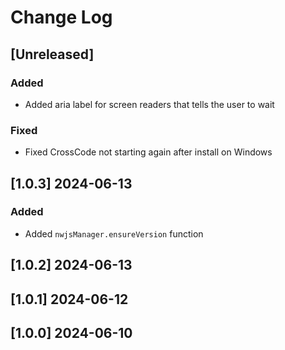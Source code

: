 <!-- markdownlint-disable MD013 MD024 -->

# Change Log

## [Unreleased]

### Added

- Added aria label for screen readers that tells the user to wait

### Fixed

- Fixed CrossCode not starting again after install on Windows

## [1.0.3] 2024-06-13

### Added

- Added `nwjsManager.ensureVersion` function

## [1.0.2] 2024-06-13
## [1.0.1] 2024-06-12
## [1.0.0] 2024-06-10
